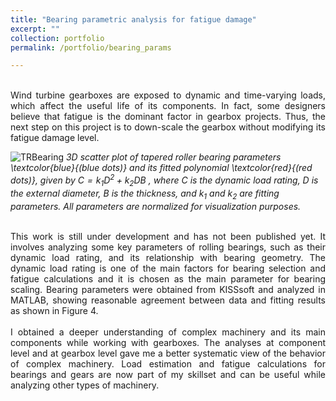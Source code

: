 ```yaml
---
title: "Bearing parametric analysis for fatigue damage"
excerpt: ""
collection: portfolio
permalink: /portfolio/bearing_params

---
```


<p align="justify">
<br>Wind turbine gearboxes are exposed to dynamic and time-varying loads, which affect the useful life of its components. In fact, some designers believe that fatigue is the dominant factor in gearbox projects. Thus, the next step on this project is to down-scale the gearbox without modifying its fatigue damage level.
</p>

![TRBearing](/images/500x300.png)
*3D scatter plot of tapered roller bearing parameters \textcolor{blue}{(blue dots)} and its fitted polynomial \textcolor{red}{(red dots)}, given by $C =k_1 D^2 + k_2 D B$ , where $C$ is the dynamic load rating, $D$ is the external diameter, $B$ is the thickness, and $k_1$ and $k_2$ are fitting parameters. All parameters are normalized for visualization purposes.*
<p align="justify">
<br>This work is still under development and has not been published yet. It involves analyzing some key parameters of rolling bearings, such as their dynamic load rating, and its relationship with bearing geometry. The dynamic load rating is one of the main factors for bearing selection and fatigue calculations and it is chosen as the main parameter for bearing scaling. Bearing parameters were obtained from KISSsoft and analyzed in MATLAB, showing reasonable agreement between data and fitting results as shown in Figure 4.
<br><br>
I obtained a deeper understanding of complex machinery and its main components while working with gearboxes. The analyses at component level and at gearbox level gave me a better systematic view of the behavior of complex machinery. Load estimation and fatigue calculations for bearings and gears are now part of my skillset and can be useful while analyzing other types of machinery.
</p>

